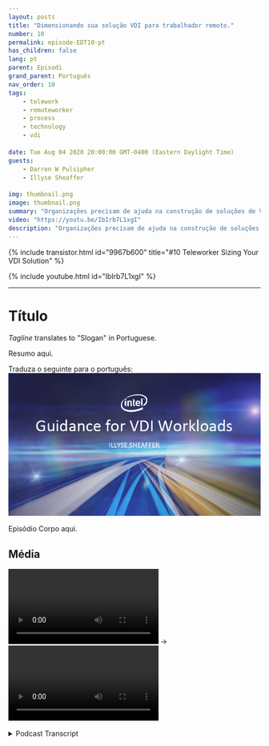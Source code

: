 ```yaml
---
layout: posts
title: "Dimensionando sua solução VDI para trabalhador remoto."
number: 10
permalink: episode-EDT10-pt
has_children: false
lang: pt
parent: Episodi
grand_parent: Português
nav_order: 10
tags:
    - telework
    - remoteworker
    - process
    - technology
    - vdi

date: Tue Aug 04 2020 20:00:00 GMT-0400 (Eastern Daylight Time)
guests:
    - Darren W Pulsipher
    - Illyse Sheaffer

img: thumbnail.png
image: thumbnail.png
summary: "Organizações precisam de ajuda na construção de soluções de VDI (Infraestrutura de Desktop Virtual) imediatamente. À medida que os departamentos de TI adicionam licenças de VDI localmente aos seus sistemas atuais, eles precisam estar cientes de que as licenças por si só não resolvem todos os seus problemas."
video: "https://youtu.be/IbIrb7L1xgI"
description: "Organizações precisam de ajuda na construção de soluções de VDI (Infraestrutura de Desktop Virtual) imediatamente. À medida que os departamentos de TI adicionam licenças de VDI localmente aos seus sistemas atuais, eles precisam estar cientes de que as licenças por si só não resolvem todos os seus problemas."
---
```


<div>
{% include transistor.html id="9967b600" title="#10 Teleworker Sizing Your VDI Solution" %}

{% include youtube.html id="IbIrb7L1xgI" %}
</div>

---

# Título

*Tagline* translates to "Slogan" in Portuguese.

Resumo aqui.

Traduza o seguinte para o português: ![imagem do episódio](./thumbnail.png)

Episódio Corpo aqui.

## Média

<video src='url'></video> -> <video src='url'></video>



<details>
<summary> Podcast Transcript </summary>

<p></p>

</details>
